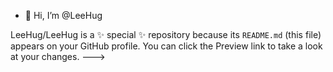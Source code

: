 - 👋 Hi, I’m @LeeHug

LeeHug/LeeHug is a ✨ special ✨ repository because its `README.md` (this file) appears on your GitHub profile.
You can click the Preview link to take a look at your changes.
--->

